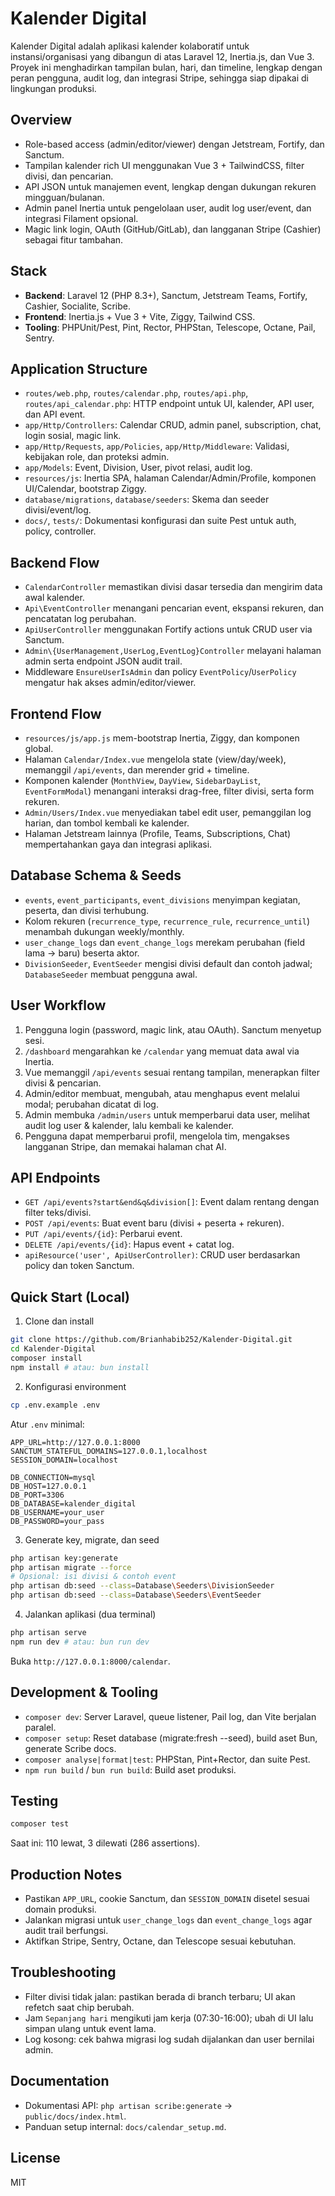 # Kalender Digital

Kalender Digital adalah aplikasi kalender kolaboratif untuk instansi/organisasi yang dibangun di atas Laravel 12, Inertia.js, dan Vue 3. Proyek ini menghadirkan tampilan bulan, hari, dan timeline, lengkap dengan peran pengguna, audit log, dan integrasi Stripe, sehingga siap dipakai di lingkungan produksi.

## Overview

- Role-based access (admin/editor/viewer) dengan Jetstream, Fortify, dan Sanctum.
- Tampilan kalender rich UI menggunakan Vue 3 + TailwindCSS, filter divisi, dan pencarian.
- API JSON untuk manajemen event, lengkap dengan dukungan rekuren mingguan/bulanan.
- Admin panel Inertia untuk pengelolaan user, audit log user/event, dan integrasi Filament opsional.
- Magic link login, OAuth (GitHub/GitLab), dan langganan Stripe (Cashier) sebagai fitur tambahan.

## Stack

- **Backend**: Laravel 12 (PHP 8.3+), Sanctum, Jetstream Teams, Fortify, Cashier, Socialite, Scribe.
- **Frontend**: Inertia.js + Vue 3 + Vite, Ziggy, Tailwind CSS.
- **Tooling**: PHPUnit/Pest, Pint, Rector, PHPStan, Telescope, Octane, Pail, Sentry.

## Application Structure

- `routes/web.php`, `routes/calendar.php`, `routes/api.php`, `routes/api_calendar.php`: HTTP endpoint untuk UI, kalender, API user, dan API event.
- `app/Http/Controllers`: Calendar CRUD, admin panel, subscription, chat, login sosial, magic link.
- `app/Http/Requests`, `app/Policies`, `app/Http/Middleware`: Validasi, kebijakan role, dan proteksi admin.
- `app/Models`: Event, Division, User, pivot relasi, audit log.
- `resources/js`: Inertia SPA, halaman Calendar/Admin/Profile, komponen UI/Calendar, bootstrap Ziggy.
- `database/migrations`, `database/seeders`: Skema dan seeder divisi/event/log.
- `docs/`, `tests/`: Dokumentasi konfigurasi dan suite Pest untuk auth, policy, controller.

## Backend Flow

- `CalendarController` memastikan divisi dasar tersedia dan mengirim data awal kalender.
- `Api\EventController` menangani pencarian event, ekspansi rekuren, dan pencatatan log perubahan.
- `ApiUserController` menggunakan Fortify actions untuk CRUD user via Sanctum.
- `Admin\{UserManagement,UserLog,EventLog}Controller` melayani halaman admin serta endpoint JSON audit trail.
- Middleware `EnsureUserIsAdmin` dan policy `EventPolicy`/`UserPolicy` mengatur hak akses admin/editor/viewer.

## Frontend Flow

- `resources/js/app.js` mem-bootstrap Inertia, Ziggy, dan komponen global.
- Halaman `Calendar/Index.vue` mengelola state (view/day/week), memanggil `/api/events`, dan merender grid + timeline.
- Komponen kalender (`MonthView`, `DayView`, `SidebarDayList`, `EventFormModal`) menangani interaksi drag-free, filter divisi, serta form rekuren.
- `Admin/Users/Index.vue` menyediakan tabel edit user, pemanggilan log harian, dan tombol kembali ke kalender.
- Halaman Jetstream lainnya (Profile, Teams, Subscriptions, Chat) mempertahankan gaya dan integrasi aplikasi.

## Database Schema & Seeds

- `events`, `event_participants`, `event_divisions` menyimpan kegiatan, peserta, dan divisi terhubung.
- Kolom rekuren (`recurrence_type`, `recurrence_rule`, `recurrence_until`) menambah dukungan weekly/monthly.
- `user_change_logs` dan `event_change_logs` merekam perubahan (field lama -> baru) beserta aktor.
- `DivisionSeeder`, `EventSeeder` mengisi divisi default dan contoh jadwal; `DatabaseSeeder` membuat pengguna awal.

## User Workflow

1. Pengguna login (password, magic link, atau OAuth). Sanctum menyetup sesi.
2. `/dashboard` mengarahkan ke `/calendar` yang memuat data awal via Inertia.
3. Vue memanggil `/api/events` sesuai rentang tampilan, menerapkan filter divisi & pencarian.
4. Admin/editor membuat, mengubah, atau menghapus event melalui modal; perubahan dicatat di log.
5. Admin membuka `/admin/users` untuk memperbarui data user, melihat audit log user & kalender, lalu kembali ke kalender.
6. Pengguna dapat memperbarui profil, mengelola tim, mengakses langganan Stripe, dan memakai halaman chat AI.

## API Endpoints

- `GET /api/events?start&end&q&division[]`: Event dalam rentang dengan filter teks/divisi.
- `POST /api/events`: Buat event baru (divisi + peserta + rekuren).
- `PUT /api/events/{id}`: Perbarui event.
- `DELETE /api/events/{id}`: Hapus event + catat log.
- `apiResource('user', ApiUserController)`: CRUD user berdasarkan policy dan token Sanctum.

## Quick Start (Local)

1. Clone dan install

```bash
git clone https://github.com/Brianhabib252/Kalender-Digital.git
cd Kalender-Digital
composer install
npm install # atau: bun install
```

2. Konfigurasi environment

```bash
cp .env.example .env
```

Atur `.env` minimal:

```
APP_URL=http://127.0.0.1:8000
SANCTUM_STATEFUL_DOMAINS=127.0.0.1,localhost
SESSION_DOMAIN=localhost

DB_CONNECTION=mysql
DB_HOST=127.0.0.1
DB_PORT=3306
DB_DATABASE=kalender_digital
DB_USERNAME=your_user
DB_PASSWORD=your_pass
```

3. Generate key, migrate, dan seed

```bash
php artisan key:generate
php artisan migrate --force
# Opsional: isi divisi & contoh event
php artisan db:seed --class=Database\Seeders\DivisionSeeder
php artisan db:seed --class=Database\Seeders\EventSeeder
```

4. Jalankan aplikasi (dua terminal)

```bash
php artisan serve
npm run dev # atau: bun run dev
```

Buka `http://127.0.0.1:8000/calendar`.

## Development & Tooling

- `composer dev`: Server Laravel, queue listener, Pail log, dan Vite berjalan paralel.
- `composer setup`: Reset database (migrate:fresh --seed), build aset Bun, generate Scribe docs.
- `composer analyse|format|test`: PHPStan, Pint+Rector, dan suite Pest.
- `npm run build` / `bun run build`: Build aset produksi.

## Testing

```bash
composer test
```

Saat ini: 110 lewat, 3 dilewati (286 assertions).

## Production Notes

- Pastikan `APP_URL`, cookie Sanctum, dan `SESSION_DOMAIN` disetel sesuai domain produksi.
- Jalankan migrasi untuk `user_change_logs` dan `event_change_logs` agar audit trail berfungsi.
- Aktifkan Stripe, Sentry, Octane, dan Telescope sesuai kebutuhan.

## Troubleshooting

- Filter divisi tidak jalan: pastikan berada di branch terbaru; UI akan refetch saat chip berubah.
- Jam `Sepanjang hari` mengikuti jam kerja (07:30-16:00); ubah di UI lalu simpan ulang untuk event lama.
- Log kosong: cek bahwa migrasi log sudah dijalankan dan user bernilai admin.

## Documentation

- Dokumentasi API: `php artisan scribe:generate` -> `public/docs/index.html`.
- Panduan setup internal: `docs/calendar_setup.md`.

## License

MIT
